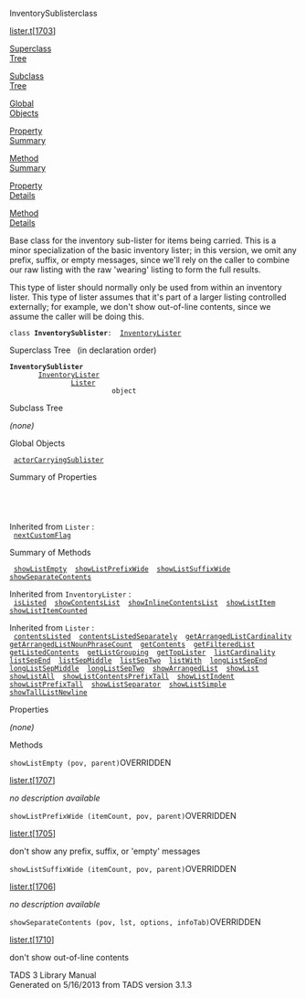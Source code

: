 ---
---
<span class="title">InventorySublister</span><span class="type">class</span>

[lister.t](../file/lister.t.html)\[[1703](../source/lister.t.html#1703)\]

[Superclass  
Tree](#_SuperClassTree_)

[Subclass  
Tree](#_SubClassTree_)

[Global  
Objects](#_ObjectSummary_)

[Property  
Summary](#_PropSummary_)

[Method  
Summary](#_MethodSummary_)

[Property  
Details](#_Properties_)

[Method  
Details](#_Methods_)

<div class="fdesc">

Base class for the inventory sub-lister for items being carried. This is
a minor specialization of the basic inventory lister; in this version,
we omit any prefix, suffix, or empty messages, since we'll rely on the
caller to combine our raw listing with the raw 'wearing' listing to form
the full results.

This type of lister should normally only be used from within an
inventory lister. This type of lister assumes that it's part of a larger
listing controlled externally; for example, we don't show out-of-line
contents, since we assume the caller will be doing this.

`class `**`InventorySublister`**` :   `[`InventoryLister`](../object/InventoryLister.html)

</div>

<span id="_SuperClassTree_"></span>

<div class="mjhd">

<span class="hdln">Superclass Tree</span>   (in declaration order)

</div>

**`InventorySublister`**  
`         `[`InventoryLister`](../object/InventoryLister.html)  
`                 `[`Lister`](../object/Lister.html)  
`                         object`  
<span id="_SubClassTree_"></span>

<div class="mjhd">

<span class="hdln">Subclass Tree</span>  

</div>

*(none)* <span id="_ObjectSummary_"></span>

<div class="mjhd">

<span class="hdln">Global Objects</span>  

</div>

` `[`actorCarryingSublister`](../object/actorCarryingSublister.html)`  `
<span id="_PropSummary_"></span>

<div class="mjhd">

<span class="hdln">Summary of Properties</span>  

</div>

` `

` `

Inherited from `Lister` :  
` `[`nextCustomFlag`](../object/Lister.html#nextCustomFlag)`  `

<span id="_MethodSummary_"></span>

<div class="mjhd">

<span class="hdln">Summary of Methods</span>  

</div>

` `[`showListEmpty`](#showListEmpty)`  `[`showListPrefixWide`](#showListPrefixWide)`  `[`showListSuffixWide`](#showListSuffixWide)`  `[`showSeparateContents`](#showSeparateContents)`  `

Inherited from `InventoryLister` :  
` `[`isListed`](../object/InventoryLister.html#isListed)`  `[`showContentsList`](../object/InventoryLister.html#showContentsList)`  `[`showInlineContentsList`](../object/InventoryLister.html#showInlineContentsList)`  `[`showListItem`](../object/InventoryLister.html#showListItem)`  `[`showListItemCounted`](../object/InventoryLister.html#showListItemCounted)`  `

Inherited from `Lister` :  
` `[`contentsListed`](../object/Lister.html#contentsListed)`  `[`contentsListedSeparately`](../object/Lister.html#contentsListedSeparately)`  `[`getArrangedListCardinality`](../object/Lister.html#getArrangedListCardinality)`  `[`getArrangedListNounPhraseCount`](../object/Lister.html#getArrangedListNounPhraseCount)`  `[`getContents`](../object/Lister.html#getContents)`  `[`getFilteredList`](../object/Lister.html#getFilteredList)`  `[`getListedContents`](../object/Lister.html#getListedContents)`  `[`getListGrouping`](../object/Lister.html#getListGrouping)`  `[`getTopLister`](../object/Lister.html#getTopLister)`  `[`listCardinality`](../object/Lister.html#listCardinality)`  `[`listSepEnd`](../object/Lister.html#listSepEnd)`  `[`listSepMiddle`](../object/Lister.html#listSepMiddle)`  `[`listSepTwo`](../object/Lister.html#listSepTwo)`  `[`listWith`](../object/Lister.html#listWith)`  `[`longListSepEnd`](../object/Lister.html#longListSepEnd)`  `[`longListSepMiddle`](../object/Lister.html#longListSepMiddle)`  `[`longListSepTwo`](../object/Lister.html#longListSepTwo)`  `[`showArrangedList`](../object/Lister.html#showArrangedList)`  `[`showList`](../object/Lister.html#showList)`  `[`showListAll`](../object/Lister.html#showListAll)`  `[`showListContentsPrefixTall`](../object/Lister.html#showListContentsPrefixTall)`  `[`showListIndent`](../object/Lister.html#showListIndent)`  `[`showListPrefixTall`](../object/Lister.html#showListPrefixTall)`  `[`showListSeparator`](../object/Lister.html#showListSeparator)`  `[`showListSimple`](../object/Lister.html#showListSimple)`  `[`showTallListNewline`](../object/Lister.html#showTallListNewline)`  `

<span id="_Properties_"></span>

<div class="mjhd">

<span class="hdln">Properties</span>  

</div>

*(none)* <span id="_Methods_"></span>

<div class="mjhd">

<span class="hdln">Methods</span>  

</div>

<span id="showListEmpty"></span>

`showListEmpty (pov, parent)`<span class="rem">OVERRIDDEN</span>

[lister.t](../file/lister.t.html)\[[1707](../source/lister.t.html#1707)\]

<div class="desc">

*no description available*

</div>

<span id="showListPrefixWide"></span>

`showListPrefixWide (itemCount, pov, parent)`<span class="rem">OVERRIDDEN</span>

[lister.t](../file/lister.t.html)\[[1705](../source/lister.t.html#1705)\]

<div class="desc">

don't show any prefix, suffix, or 'empty' messages

</div>

<span id="showListSuffixWide"></span>

`showListSuffixWide (itemCount, pov, parent)`<span class="rem">OVERRIDDEN</span>

[lister.t](../file/lister.t.html)\[[1706](../source/lister.t.html#1706)\]

<div class="desc">

*no description available*

</div>

<span id="showSeparateContents"></span>

`showSeparateContents (pov, lst, options, infoTab)`<span class="rem">OVERRIDDEN</span>

[lister.t](../file/lister.t.html)\[[1710](../source/lister.t.html#1710)\]

<div class="desc">

don't show out-of-line contents

</div>

<div class="ftr">

TADS 3 Library Manual  
Generated on 5/16/2013 from TADS version 3.1.3

</div>
